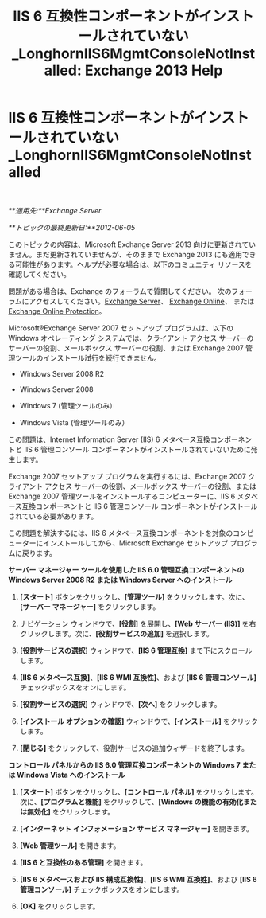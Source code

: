 ﻿---
title: 'IIS 6 互換性コンポーネントがインストールされていない_LonghornIIS6MgmtConsoleNotInstalled: Exchange 2013 Help'
TOCTitle: IIS 6 互換性コンポーネントがインストールされていない_LonghornIIS6MgmtConsoleNotInstalled
ms:assetid: 8358eafb-def7-4b8d-8fe1-623bc5a0e20e
ms:mtpsurl: https://technet.microsoft.com/ja-jp/library/ms.exch.setupreadiness.longhorniis6mgmtconsolenotinstalled(v=EXCHG.150)
ms:contentKeyID: 48269722
ms.date: 04/24/2018
mtps_version: v=EXCHG.150
ms.translationtype: HT
---

# IIS 6 互換性コンポーネントがインストールされていない\_LonghornIIS6MgmtConsoleNotInstalled

 

_**適用先:**Exchange Server_

_**トピックの最終更新日:**2012-06-05_

このトピックの内容は、Microsoft Exchange Server 2013 向けに更新されていません。まだ更新されていませんが、そのままで Exchange 2013 にも適用できる可能性があります。ヘルプが必要な場合は、以下のコミュニティ リソースを確認してください。

問題がある場合は、Exchange のフォーラムで質問してください。 次のフォーラムにアクセスしてください。[Exchange Server](https://go.microsoft.com/fwlink/p/?linkid=60612)、 [Exchange Online](https://go.microsoft.com/fwlink/p/?linkid=267542)、 または [Exchange Online Protection](https://go.microsoft.com/fwlink/p/?linkid=285351)。

Microsoft®Exchange Server 2007 セットアップ プログラムは、以下の Windows オペレーティング システムでは、クライアント アクセス サーバーのサーバーの役割、メールボックス サーバーの役割、または Exchange 2007 管理ツールのインストール試行を続行できません。

  - Windows Server 2008 R2

  - Windows Server 2008

  - Windows 7 (管理ツールのみ）

  - Windows Vista (管理ツールのみ）

この問題は、Internet Information Server (IIS) 6 メタベース互換コンポーネントと IIS 6 管理コンソール コンポーネントがインストールされていないために発生します。

Exchange 2007 セットアップ プログラムを実行するには、Exchange 2007 クライアント アクセス サーバーの役割、メールボックス サーバーの役割、または Exchange 2007 管理ツールをインストールするコンピューターに、IIS 6 メタベース互換コンポーネントと IIS 6 管理コンソール コンポーネントがインストールされている必要があります。

この問題を解決するには、IIS 6 メタベース互換コンポーネントを対象のコンピューターにインストールしてから、Microsoft Exchange セットアップ プログラムに戻ります。

**サーバー マネージャー ツールを使用した IIS 6.0 管理互換コンポーネントの Windows Server 2008 R2 または Windows Server へのインストール**

1.  **\[スタート\]** ボタンをクリックし、**\[管理ツール\]** をクリックします。次に、**\[サーバー マネージャー\]** をクリックします。

2.  ナビゲーション ウィンドウで、**\[役割\]** を展開し、**\[Web サーバー (IIS)\]** を右クリックします。次に、**\[役割サービスの追加\]** を選択します。

3.  **\[役割サービスの選択\]** ウィンドウで、**\[IIS 6 管理互換\]** まで下にスクロールします。

4.  **\[IIS 6 メタベース互換\]**、**\[IIS 6 WMI 互換性\]**、および **\[IIS 6 管理コンソール\]** チェックボックスをオンにします。

5.  **\[役割サービスの選択\]** ウィンドウで、**\[次へ\]** をクリックします。

6.  **\[インストール オプションの確認\]** ウィンドウで、**\[インストール\]** をクリックします。

7.  **\[閉じる\]** をクリックして、役割サービスの追加ウィザードを終了します。

**コントロール パネルからの IIS 6.0 管理互換コンポーネントの Windows 7 または Windows Vista へのインストール**

1.  **\[スタート\]** ボタンをクリックし、**\[コントロール パネル\]** をクリックします。次に、**\[プログラムと機能\]** をクリックして、**\[Windows の機能の有効化または無効化\]** をクリックします。

2.  **\[インターネット インフォメーション サービス マネージャー\]** を開きます。

3.  **\[Web 管理ツール\]** を開きます。

4.  **\[IIS 6 と互換性のある管理\]** を開きます。

5.  **\[IIS 6 メタベースおよび IIS 構成互換性\]**、**\[IIS 6 WMI 互換姓\]**、および **\[IIS 6 管理コンソール\]** チェックボックスをオンにします。

6.  **\[OK\]** をクリックします。

